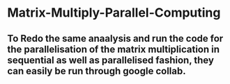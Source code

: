 # Matrix-Multiply-Parallel-Computing

## To Redo the same anaalysis and run the code for the parallelisation of the matrix multiplication in sequential as well as parallelised fashion, they can easily be run through google collab.
